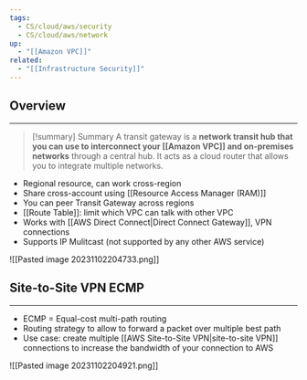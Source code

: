 ```yaml
---
tags:
  - CS/cloud/aws/security
  - CS/cloud/aws/network
up:
  - "[[Amazon VPC]]"
related:
  - "[[Infrastructure Security]]"
---
```

## Overview
---
>[!summary] Summary
> A transit gateway is a **network transit hub that you can use to interconnect your [[Amazon VPC]] and on-premises networks** through a central hub. It acts as a cloud router that allows you to integrate multiple networks.

- Regional resource, can work cross-region
- Share cross-account using [[Resource Access Manager (RAM)]]
- You can peer Transit Gateway across regions
- [[Route Table]]: limit which VPC can talk with other VPC
- Works with [[AWS Direct Connect|Direct Connect Gateway]], VPN connections
- Supports IP Mulitcast (not supported by any other AWS service)

![[Pasted image 20231102204733.png]]

## Site-to-Site VPN ECMP
---
- ECMP = Equal-cost multi-path routing
- Routing strategy to allow to forward a packet over multiple best path
- Use case: create multiple [[AWS Site-to-Site VPN|site-to-site VPN]] connections to increase the bandwidth of your connection to AWS

![[Pasted image 20231102204921.png]]
